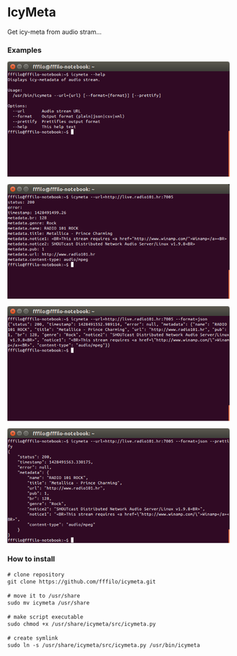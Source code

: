 IcyMeta
=======

Get icy-meta from audio stram...

### Examples

![IcyMeta Help](screenshot-1.png)

![IcyMeta Plain](screenshot-2.png)

![IcyMeta Json](screenshot-3.png)

![IcyMeta Json Prettify](screenshot-4.png)

### How to install

	# clone repository
	git clone https://github.com/fffilo/icymeta.git

	# move it to /usr/share
	sudo mv icymeta /usr/share

	# make script executable
	sudo chmod +x /usr/share/icymeta/src/icymeta.py

	# create symlink
	sudo ln -s /usr/share/icymeta/src/icymeta.py /usr/bin/icymeta
